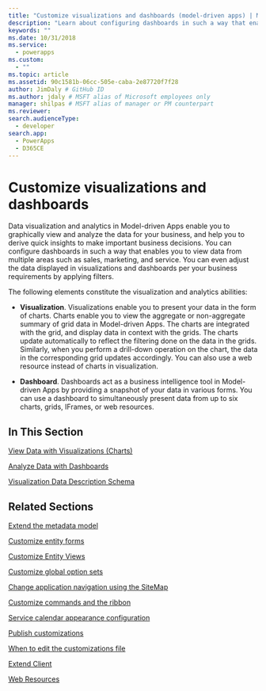 ```yaml
---
title: "Customize visualizations and dashboards (model-driven apps) | Microsoft Docs" # Intent and product brand in a unique string of 43-59 chars including spaces"
description: "Learn about configuring dashboards in such a way that enables you to view data from multiple areas of Dynamics 365 such as sales, marketing, and service. You can even adjust the data displayed in visualizations and dashboards per your business requirements by applying filters." # 115-145 characters including spaces. This abstract displays in the search result."
keywords: ""
ms.date: 10/31/2018
ms.service:
  - powerapps
ms.custom:
  - ""
ms.topic: article
ms.assetid: 90c1581b-06cc-505e-caba-2e87720f7f28
author: JimDaly # GitHub ID
ms.author: jdaly # MSFT alias of Microsoft employees only
manager: shilpas # MSFT alias of manager or PM counterpart
ms.reviewer: 
search.audienceType: 
  - developer
search.app: 
  - PowerApps
  - D365CE
---
```


# Customize visualizations and dashboards

<!-- https://docs.microsoft.com/dynamics365/customer-engagement/developer/customize-dev/customize-visualizations-dashboards -->

Data visualization and analytics in Model-driven Apps enable you to graphically view and analyze the data for your business, and help you to derive quick insights to make important business decisions. You can configure dashboards in such a way that enables you to view data from multiple areas such as sales, marketing, and service. You can even adjust the data displayed in visualizations and dashboards per your business requirements by applying filters.  
  
 The following elements constitute the visualization and analytics abilities:  
  
- **Visualization**. Visualizations enable you to present your data in the form of charts. Charts enable you to view the aggregate or non-aggregate summary of grid data in Model-driven Apps. The charts are integrated with the grid, and display data in context with the grids. The charts update automatically to reflect the filtering done on the data in the grids. Similarly, when you perform a drill-down operation on the chart, the data in the corresponding grid updates accordingly. You can also use a web resource instead of charts in visualization.  
  
- **Dashboard**. Dashboards act as a business intelligence tool in Model-driven Apps by providing a snapshot of your data in various forms. You can use a dashboard to simultaneously present data from up to six charts, grids, IFrames, or web resources.  
  
## In This Section  
 [View Data with Visualizations (Charts)](view-data-with-visualizations-charts.md)  
  
 [Analyze Data with Dashboards](analyze-data-with-dashboards.md)  
  
 [Visualization Data Description Schema](visualization-data-description-schema.md)  
  
## Related Sections  
 [Extend the metadata model](/dynamics365/customer-engagement/developer/org-service/use-organization-service-metadata)  <!-- TODO Need to update relevant powerapps repo link-->
  
 [Customize entity forms](customize-entity-forms.md)  
  
 [Customize Entity Views](customize-entity-views.md)  
  
 [Customize global option sets](/dynamics365/customer-engagement/developer/org-service/customize-global-option-sets)  <!-- TODO Need to update relevant powerapps repo link-->
  
 [Change application navigation using the SiteMap](/dynamics365/customer-engagement/developer/customize-dev/change-application-navigation-using-sitemap)  <!-- TODO Need to update relevant powerapps repo link-->
  
 [Customize commands and the ribbon](customize-commands-ribbon.md)  
  
 [Service calendar appearance configuration](/dynamics365/customer-engagement/developer/customize-dev/service-calendar-appearance-configuration)  <!-- TODO Need to update relevant powerapps repo link-->
  
 [Publish customizations](publish-customizations.md)  
  
 [When to edit the customizations file](when-edit-customization-file.md)  
  
 [Extend Client](/dynamics365/customer-engagement/developer/extend-client)  <!-- TODO Need to update relevant powerapps repo link-->
  
 [Web Resources](web-resources.md)
